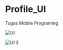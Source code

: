 # Profile_UI
Tugas Mobile Programing

![UI](https://user-images.githubusercontent.com/100903781/161421604-1f4d69ca-feb7-4e27-97ff-8c4d1f329498.png)

![UI 2](https://user-images.githubusercontent.com/100903781/161421649-4487b0bd-78d3-4bf4-8a2c-62876ffefc9c.jpg)

